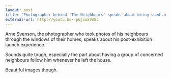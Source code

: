 ```yaml
---
layout: post
title: "Photographer behind 'The Neighbours' speaks about being sued and hated by many"
external-url: http://youtu.be/-p6jiuEVABc
---
```


Arne Svenson, the photographer who took photos of his neighbours through the windows of their homes, speaks about his post-exhibition launch experience.

Sounds quite tough, especially the part about having a group of concerned neighbours follow him whenever he left the house. 

Beautiful images though. 